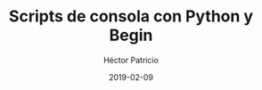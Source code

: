 ---
title: "Scripts de consola con Python y Begin"
date: 2019-02-09
author: Héctor Patricio
tags:
comments: true
excerpt: ""
header:
  image: #image
---